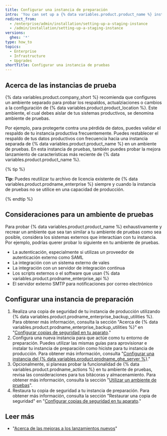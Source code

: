 ```yaml
---
title: Configurar una instancia de preparación
intro: 'You can set up a {% data variables.product.product_name %} instance in a separate, isolated environment, and use the instance to validate and test changes.'
redirect_from:
  - /enterprise/admin/installation/setting-up-a-staging-instance
  - /admin/installation/setting-up-a-staging-instance
versions:
  ghes: '*'
type: how_to
topics:
  - Enterprise
  - Infrastructure
  - Upgrades
shortTitle: Configurar una instancia de pruebas
---
```


## Acerca de las instancias de prueba

{% data variables.product.company_short %} recomienda que configures un ambiente separado para probar los respaldos, actualziaciones o cambios a la configuración de {% data variables.product.product_location %}. Este ambiente, el cual debes aislar de tus sistemas productivos, se denomina ambiente de pruebas.

Por ejemplo, para protegerte contra una pérdida de datos, puedes validar el respaldo de tu instancia productiva frecuentemente. Puedes restablecer el respaldo de tus datos productivos con frecuencia hacia una instancia separada de {% data variables.product.product_name %} en un ambiente de pruebas. En esta instancia de pruebas, también puedes probar la mejora lanzamiento de características más reciente de {% data variables.product.product_name %}.

{% tip %}

**Tip:** Puedes reutilizar tu archivo de licencia existente de {% data variables.product.prodname_enterprise %} siempre y cuando la instancia de pruebas no se utilice en una capacidad de producción.

{% endtip %}

## Consideraciones para un ambiente de pruebas

Para probar {% data variables.product.product_name %} exhaustivamente y recrear un ambiente que sea tan similar a tu ambiente de pruebas como sea posible, considera los sistemas externos que interactúan con tu instancia. Por ejemplo, podrías querer probar lo siguiente en tu ambiente de pruebas.

- La autenticación, especialmente si utilizas un proveedor de autenticación externo como SAML
- La integración con un sistema externo de vales
- La integración con un servidor de integración continua
- Los scripts externos o el software que usan {% data variables.product.prodname_enterprise_api %}
- El servidor externo SMTP para notificaciones por correo electrónico

## Configurar una instancia de preparación

1. Realiza una copia de seguridad de tu instancia de producción utilizando {% data variables.product.prodname_enterprise_backup_utilities %}. Para obtener más información, consulta la sección "Acerca de {% data variables.product.prodname_enterprise_backup_utilities %}" en "[Configurar copias de seguridad en tu aparato](/enterprise/admin/guides/installation/configuring-backups-on-your-appliance#about-github-enterprise-server-backup-utilities)."
2. Configura una nueva instancia para que actúe como tu entorno de preparación. Puedes utilizar las mismas guías para aprovisionar e instalar tu instancia de preparación como hiciste para tu instancia de producción. Para obtener más información, consulta "[Configurar una instancia del {% data variables.product.prodname_ghe_server %}](/enterprise/admin/guides/installation/setting-up-a-github-enterprise-server-instance/)."
3. Opcionalmente, si planeas probar la funcionalidad de {% data variables.product.prodname_actions %} en tu ambiente de pruebas, revisa las consideraciones para tus bitácoras y almacenamiento. Para obtener más información, consulta la sección "[Utilizar un ambiente de pruebas](/admin/github-actions/advanced-configuration-and-troubleshooting/using-a-staging-environment)".
4. Restaura tu copia de seguridad a tu instancia de preparación. Para obtener más información, consulta la sección "Restaurar una copia de seguridad" en "[Configurar copias de seguridad en tu aparato](/enterprise/admin/guides/installation/configuring-backups-on-your-appliance#restoring-a-backup)."

## Leer más

- "[Acerca de las mejoras a los lanzamientos nuevos](/admin/overview/about-upgrades-to-new-releases)"
